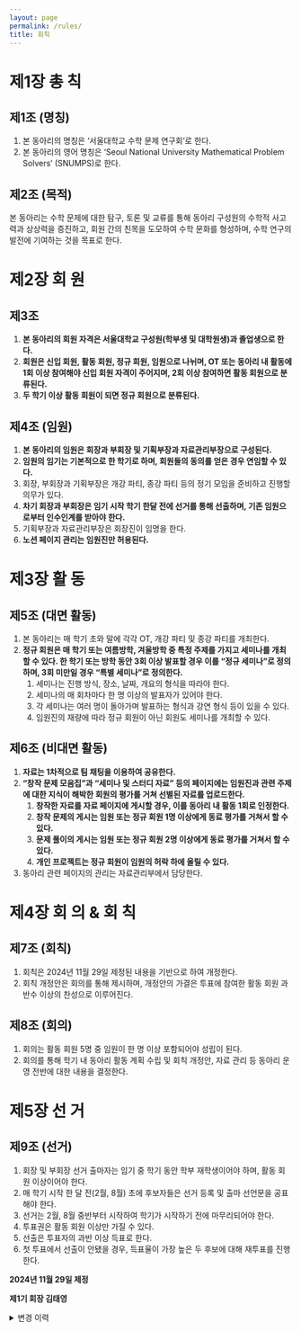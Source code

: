 ```yaml
---
layout: page
permalink: /rules/
title: 회칙
---
```


# **제1장 총 칙**

## **제1조 (명칭)**

1. 본 동아리의 명칭은 ‘서울대학교 수학 문제 연구회’로 한다.
2. 본 동아리의 영어 명칭은 ‘Seoul National University Mathematical Problem Solvers’ (SNUMPS)로 한다.

## **제2조 (목적)**

본 동아리는 수학 문제에 대한 탐구, 토론 및 교류를 통해 동아리 구성원의 수학적 사고력과 상상력을 증진하고, 회원 간의 친목을 도모하여 수학 문화를 형성하며, 수학 연구의 발전에 기여하는 것을 목표로 한다.

# 제2장 회 원

## **제3조**

1. **본 동아리의 회원 자격은 서울대학교 구성원(학부생 및 대학원생)과 졸업생으로 한다.**
2. **회원은 신입 회원, 활동 회원, 정규 회원, 임원으로 나뉘며, OT 또는 동아리 내 활동에 1회 이상 참여해야 신입 회원 자격이 주어지며, 2회 이상 참여하면 활동 회원으로 분류된다.**
3. **두 학기 이상 활동 회원이 되면 정규 회원으로 분류된다.**

## **제4조 (임원)**

1. **본 동아리의 임원은 회장과 부회장 및 기획부장과 자료관리부장으로 구성된다.**
2. **임원의 임기는 기본적으로 한 학기로 하며, 회원들의 동의를 얻은 경우 연임할 수 있다.**
3. 회장, 부회장과 기획부장은 개강 파티, 종강 파티 등의 정기 모임을 준비하고 진행할 의무가 있다. 
4. **차기 회장과 부회장은 임기 시작 학기 한달 전에 선거를 통해 선출하며, 기존 임원으로부터 인수인계를 받아야 한다.**
5. 기획부장과 자료관리부장은 회장진이 임명을 한다.
6. **노션 페이지 관리는 임원진만 허용된다.**

# 제3장 활 동

## 제5조 (대면 활동)

1. 본 동아리는 매 학기 초와 말에 각각 OT, 개강 파티 및 종강 파티를 개최한다.
2. **정규 회원은 매 학기 또는 여름방학, 겨울방학 중 특정 주제를 가지고 세미나를 개최할 수 있다. 한 학기 또는 방학 동안 3회 이상 발표할 경우 이를 “정규 세미나”로 정의하며, 3회 미만일 경우 “특별 세미나”로 정의한다.**
    1. 세미나는 진행 방식, 장소, 날짜, 개요의 형식을 따라야 한다.
    2. 세미나의 매 회차마다 한 명 이상의 발표자가 있어야 한다.
    3. 각 세미나는 여러 명이 돌아가며 발표하는 형식과 강연 형식 등이 있을 수 있다.
    4. 임원진의 재량에 따라 정규 회원이 아닌 회원도 세미나를 개최할 수 있다.

## 제6조 (비대면 활동)

1. **자료는 1차적으로 팀 채팅을 이용하여 공유한다.**
2. **“창작 문제 모음집”과 “세미나 및 스터디 자료” 등의 페이지에는 임원진과 관련 주제에 대한 지식이 해박한 회원의 평가를 거쳐 선별된 자료를 업로드한다.**
    1. **창작한 자료를 자료 페이지에 게시할 경우, 이를 동아리 내 활동 1회로 인정한다.** 
    2. **창작 문제의 게시는 임원 또는 정규 회원 1명 이상에게 동료 평가를 거쳐서 할 수 있다.**
    3. **문제 풀이의 게시는 임원 또는 정규 회원 2명 이상에게 동료 평가를 거쳐서 할 수 있다.**
    4. **개인 프로젝트는 정규 회원이 임원의 허락 하에 올릴 수 있다.**
3. 동아리 관련 페이지의 관리는 자료관리부에서 담당한다.

# 제4장 회 의 & 회 칙

## 제7조 (회칙)

1. 회칙은 2024년 11월 29일 제정된 내용을 기반으로 하여 개정한다.
2. 회칙 개정안은 회의를 통해 제시하며, 개정안의 가결은 투표에 참여한 활동 회원 과반수 이상의 찬성으로 이루어진다.

## 제8조 (회의)

1. 회의는 활동 회원 5명 중 임원이 한 명 이상 포함되어야 성립이 된다.
2. 회의를 통해 학기 내 동아리 활동 계획 수립 및 회칙 개정안, 자료 관리 등 동아리 운영 전반에 대한 내용을 결정한다.

# 제5장 선 거

## 제9조 (선거)

1. 회장 및 부회장 선거 출마자는 임기 중 학기 동안 학부 재학생이어야 하며, 활동 회원 이상이어야 한다.
2. 매 학기 시작 한 달 전(2월, 8월) 초에 후보자들은 선거 등록 및 출마 선언문을 공표해야 한다.
3. 선거는 2월, 8월 중반부터 시작하여 학기가 시작하기 전에 마무리되어야 한다.
4. 투표권은 활동 회원 이상만 가질 수 있다.
5. 선출은 투표자의 과반 이상 득표로 한다.
6. 첫 투표에서 선출이 안됐을 경우, 득표율이 가장 높은 두 후보에 대해 재투표를 진행한다.

**2024년 11월 29일 제정**

**제1기 회장 김태영**

<details>
<summary>변경 이력</summary>
<ul>
  <li> 2024년 12월 29일 개정 - 9조 추가 [제1기 회장 김태영] </li>
  <li> 2024년 12월 21일 개정 - 6.2.b,c,d 추가 [제1기 회장 김태영] </li>
  <li> 2024년 12월 19일 개정 - 5.2.a,b,c,d 추가 [제1기 회장 김태영] </li>
  <li> 2024년 12월 18일 개정 - 7조, 8조 추가 [제1기 회장 김태영] </li>
</ul>
</details>